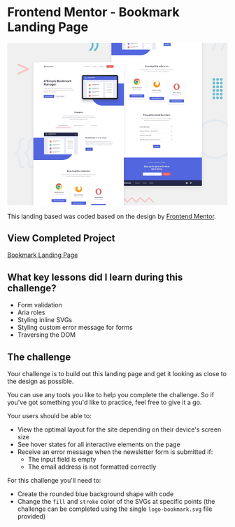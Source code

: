 # Frontend Mentor - Bookmark Landing Page

![Design preview for the Bookmark landing page coding challenge](./design/desktop-preview.jpg)

This landing based was coded based on the design by [Frontend Mentor](https://beta.frontendmentor.io).

## View Completed Project

[Bookmark Landing Page](https://srd-bookmark-landing-page.netlify.com/)

## What key lessons did I learn during this challenge?

- Form validation
- Aria roles
- Styling inline SVGs
- Styling custom error message for forms
- Traversing the DOM

## The challenge

Your challenge is to build out this landing page and get it looking as close to the design as possible.

You can use any tools you like to help you complete the challenge. So if you've got something you'd like to practice, feel free to give it a go.

Your users should be able to:

- View the optimal layout for the site depending on their device's screen size
- See hover states for all interactive elements on the page
- Receive an error message when the newsletter form is submitted if:
  - The input field is empty
  - The email address is not formatted correctly

For this challenge you'll need to:

- Create the rounded blue background shape with code
- Change the `fill` and `stroke` color of the SVGs at specific points (the challenge can be completed using the single `logo-bookmark.svg` file provided)